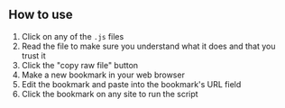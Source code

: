## How to use

1. Click on any of the `.js` files
2. Read the file to make sure you understand what it does and that you trust it
3. Click the "copy raw file" button
4. Make a new bookmark in your web browser
5. Edit the bookmark and paste into the bookmark's URL field
6. Click the bookmark on any site to run the script
